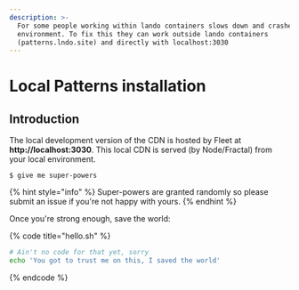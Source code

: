 ```yaml
---
description: >-
  For some people working within lando containers slows down and crashes their
  environment. To fix this they can work outside lando containers
  (patterns.lndo.site) and directly with localhost:3030
---
```


# Local Patterns installation

## Introduction

The local development version of the CDN is hosted by Fleet at **http://localhost:3030**. This local CDN is served \(by Node/Fractal\) from your local environment.

```
$ give me super-powers
```

{% hint style="info" %}
 Super-powers are granted randomly so please submit an issue if you're not happy with yours.
{% endhint %}

Once you're strong enough, save the world:

{% code title="hello.sh" %}
```bash
# Ain't no code for that yet, sorry
echo 'You got to trust me on this, I saved the world'
```
{% endcode %}



